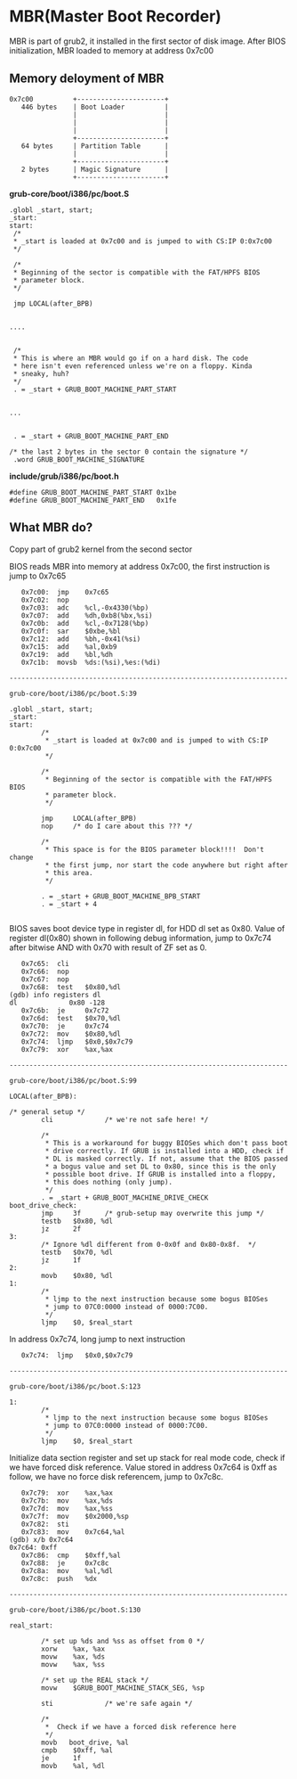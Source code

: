MBR\(Master Boot Recorder\)
===============================

MBR is part of grub2, it installed in the first sector of disk image. After BIOS initialization, MBR loaded to memory at address 0x7c00

Memory deloyment of MBR
-------------------------------

```shell 
0x7c00          +----------------------+
   446 bytes    | Boot Loader          |
                |                      |
                |                      |
                |                      |
                +----------------------+
   64 bytes     | Partition Table      |
                |                      |
                +----------------------+
   2 bytes      | Magic Signature      |
                +----------------------+
```

**grub-core/boot/i386/pc/boot.S**
```assembly
.globl _start, start;
_start:
start:
 /*
 * _start is loaded at 0x7c00 and is jumped to with CS:IP 0:0x7c00
 */

 /*
 * Beginning of the sector is compatible with the FAT/HPFS BIOS
 * parameter block.
 */

 jmp LOCAL(after_BPB)


....


 /*
 * This is where an MBR would go if on a hard disk. The code
 * here isn't even referenced unless we're on a floppy. Kinda
 * sneaky, huh?
 */
 . = _start + GRUB_BOOT_MACHINE_PART_START


...


 . = _start + GRUB_BOOT_MACHINE_PART_END

/* the last 2 bytes in the sector 0 contain the signature */
 .word GRUB_BOOT_MACHINE_SIGNATURE

```

**include/grub/i386/pc/boot.h**
```
#define GRUB_BOOT_MACHINE_PART_START 0x1be
#define GRUB_BOOT_MACHINE_PART_END   0x1fe
```

What MBR do?
-------------------------------
Copy part of grub2 kernel from the second sector


BIOS reads MBR into memory at address 0x7c00, the first instruction is jump to 0x7c65

```assembly
   0x7c00:	jmp    0x7c65
   0x7c02:	nop
   0x7c03:	adc    %cl,-0x4330(%bp)
   0x7c07:	add    %dh,0xb8(%bx,%si)
   0x7c0b:	add    %cl,-0x7128(%bp)
   0x7c0f:	sar    $0xbe,%bl
   0x7c12:	add    %bh,-0x41(%si)
   0x7c15:	add    %al,0xb9
   0x7c19:	add    %bl,%dh
   0x7c1b:	movsb  %ds:(%si),%es:(%di)

----------------------------------------------------------------------

grub-core/boot/i386/pc/boot.S:39

.globl _start, start;
_start:
start:
        /*
         * _start is loaded at 0x7c00 and is jumped to with CS:IP 0:0x7c00
         */

        /*
         * Beginning of the sector is compatible with the FAT/HPFS BIOS
         * parameter block.
         */

        jmp     LOCAL(after_BPB)
        nop     /* do I care about this ??? */

        /*
         * This space is for the BIOS parameter block!!!!  Don't change
         * the first jump, nor start the code anywhere but right after
         * this area.
         */

        . = _start + GRUB_BOOT_MACHINE_BPB_START
        . = _start + 4


```

BIOS saves boot device type in register dl, for HDD dl set as 0x80.
Value of register dl(0x80) shown in following debug information, jump to 0x7c74 after bitwise AND with 0x70 with result of ZF set as 0.
```assembly
   0x7c65:	cli    
   0x7c66:	nop
   0x7c67:	nop
   0x7c68:	test   $0x80,%dl
(gdb) info registers dl
dl             0x80	-128
   0x7c6b:	je     0x7c72
   0x7c6d:	test   $0x70,%dl
   0x7c70:	je     0x7c74
   0x7c72:	mov    $0x80,%dl
   0x7c74:	ljmp   $0x0,$0x7c79
   0x7c79:	xor    %ax,%ax

----------------------------------------------------------------------

grub-core/boot/i386/pc/boot.S:99

LOCAL(after_BPB):

/* general setup */
        cli             /* we're not safe here! */

        /*
         * This is a workaround for buggy BIOSes which don't pass boot
         * drive correctly. If GRUB is installed into a HDD, check if
         * DL is masked correctly. If not, assume that the BIOS passed
         * a bogus value and set DL to 0x80, since this is the only
         * possible boot drive. If GRUB is installed into a floppy,
         * this does nothing (only jump).
         */
        . = _start + GRUB_BOOT_MACHINE_DRIVE_CHECK
boot_drive_check:
        jmp     3f      /* grub-setup may overwrite this jump */
        testb   $0x80, %dl
        jz      2f
3:
        /* Ignore %dl different from 0-0x0f and 0x80-0x8f.  */
        testb   $0x70, %dl
        jz      1f
2:
        movb    $0x80, %dl
1:
        /*
         * ljmp to the next instruction because some bogus BIOSes
         * jump to 07C0:0000 instead of 0000:7C00.
         */
        ljmp    $0, $real_start

```

In address 0x7c74, long jump to next instruction
```assembly
   0x7c74:	ljmp   $0x0,$0x7c79

----------------------------------------------------------------------

grub-core/boot/i386/pc/boot.S:123

1:
        /*
         * ljmp to the next instruction because some bogus BIOSes
         * jump to 07C0:0000 instead of 0000:7C00.
         */
        ljmp    $0, $real_start
```

Initialize data section register and set up stack for real mode code, check if we have forced disk reference. Value stored in address 0x7c64 is 0xff as follow, we have no force disk referencem, jump to 0x7c8c.
```assembly
   0x7c79:	xor    %ax,%ax
   0x7c7b:	mov    %ax,%ds
   0x7c7d:	mov    %ax,%ss
   0x7c7f:	mov    $0x2000,%sp
   0x7c82:	sti    
   0x7c83:	mov    0x7c64,%al
(gdb) x/b 0x7c64
0x7c64:	0xff
   0x7c86:	cmp    $0xff,%al
   0x7c88:	je     0x7c8c
   0x7c8a:	mov    %al,%dl
   0x7c8c:	push   %dx

----------------------------------------------------------------------

grub-core/boot/i386/pc/boot.S:130

real_start:

        /* set up %ds and %ss as offset from 0 */
        xorw    %ax, %ax
        movw    %ax, %ds
        movw    %ax, %ss

        /* set up the REAL stack */
        movw    $GRUB_BOOT_MACHINE_STACK_SEG, %sp

        sti             /* we're safe again */

        /*
         *  Check if we have a forced disk reference here
         */
        movb   boot_drive, %al
        cmpb    $0xff, %al
        je      1f
        movb    %al, %dl
```